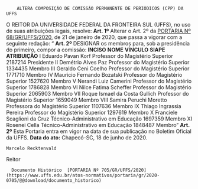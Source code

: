         ALTERA COMPOSIÇÃO DE COMISSÃO PERMANENTE DE PERIÓDICOS (CPP) DA UFFS  

 O REITOR DA UNIVERSIDADE FEDERAL DA FRONTEIRA SUL (UFFS), no uso de suas atribuições legais, resolve:   **Art. 1º**  Alterar o Art. 2º da [PORTARIA Nº 68/GR/UFFS/2020](https://www.uffs.edu.br/atos-normativos/portaria/gr/2020-0068), de 21 de janeiro de 2020, que passa a vigorar com a seguinte redação: “ **Art. 2º**  DESIGNAR os membros para, sob a presidência do primeiro, compor a comissão:     **INCISO**   **NOME**   **VÍNCULO**   **SIAPE**   **ATRIBUIÇÃO**     I   Eduardo Pavan Korf   Professor do Magistério Superior   2187214   Presidente     II   Demétrio Alves Paz   Professor do Magistério Superior   1334435   Membro     III   Geraldo Ceni Coelho   Professor do Magistério Superior   1771710   Membro     IV   Mauricio Fernando Bozatski   Professor do Magistério Superior   1527620   Membro     V   Nerandi Luiz Camerini   Professor do Magistério Superior   1786828   Membro     VI   Nilce Fatima Scheffer   Professor do Magistério Superior   2065903   Membro     VII   Roque Ismael da Costa Gullich   Professor do Magistério Superior   1659049   Membro     VIII   Samira Peruchi Moretto   Professora do Magistério Superior   1107636   Membro     IX   Thiago Ingrassia Pereira   Professor do Magistério Superior   1297619   Membro     X   Franciele Scaglioni da Cruz   Técnico-Administrativo em Educação   1697359   Membro     XI   Rosenei Cella   Técnico-Administrativo em Educação   1848487   Membro”       **Art. 2º**  Esta Portaria entra em vigor na data de sua publicação no Boletim Oficial da UFFS.        **Data do ato:** Chapecó-SC, 18 de junho de 2020.   
 

    Marcelo Recktenvald   
 Reitor 

      Documento Histórico  [PORTARIA Nº 705/GR/UFFS/2020](https://www.uffs.edu.br/atos-normativos/portaria/gr/2020-0705/@@download/documento_historico)     
      